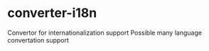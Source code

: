# converter-i18n
Convertor for internationalization support
Possible many language convertation support
